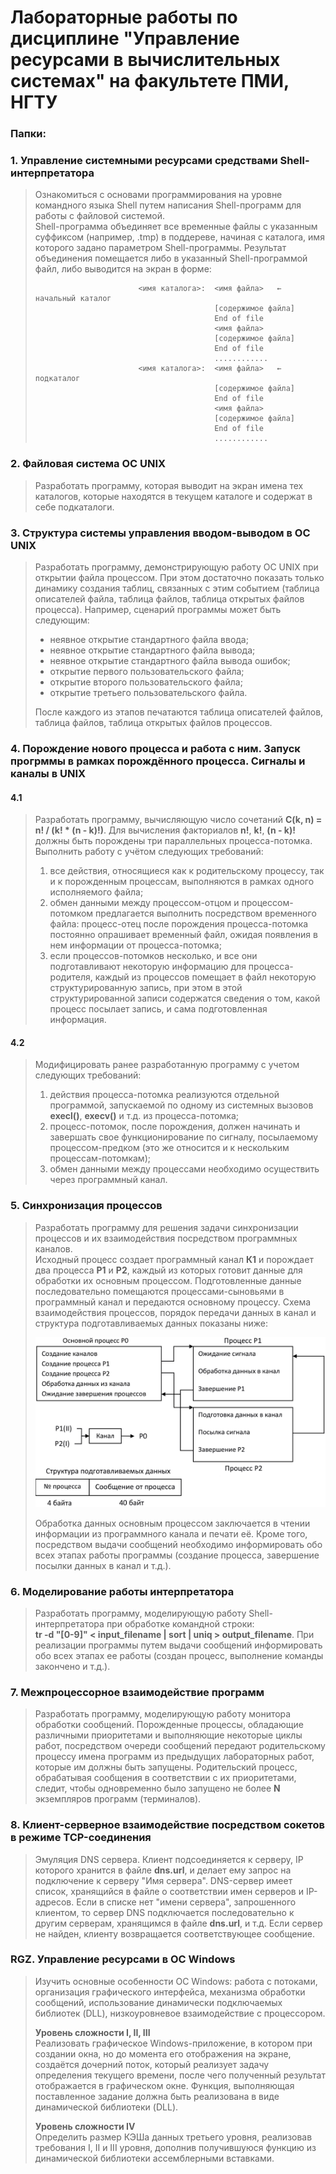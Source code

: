 # Лабораторные работы по дисциплине "Управление ресурсами в вычислительных системах" на факультете ПМИ, НГТУ


### Папки:
### 1. Управление системными ресурсами средствами Shell-интерпретатора
> Ознакомиться с основами программирования на уровне командного языка Shell путем написания Shell-программ для работы с файловой 
системой.  
> Shell-программа объединяет все временные файлы с указанным суффиксом (например, .tmp) в поддереве, начиная с каталога, имя которого 
задано параметром Shell-программы. Результат объединения помещается либо в указанный Shell-программой файл, либо выводится на экран в 
форме:  
>
>                            <имя каталога>:  <имя файла>   ←   начальный каталог  
>                                             [содержимое файла]  
>                                             End of file  
>                                             <имя файла>  
>                                             [содержимое файла]  
>                                             End of file  
>                                             ............  
>                            <имя каталога>:  <имя файла>   ←   подкаталог  
>                                             [содержимое файла]  
>                                             End of file  
>                                             <имя файла>  
>                                             [содержимое файла]  
>                                             End of file  
>                                             ............  

### 2. Файловая система ОС UNIX
> Разработать программу, которая выводит на экран имена тех каталогов, которые находятся в текущем каталоге и содержат в себе 
подкаталоги.

### 3. Структура системы управления вводом-выводом в ОС UNIX
> Разработать программу, демонстрирующую работу ОС UNIX при открытии файла процессом. При этом достаточно показать только динамику 
создания таблиц, связанных с этим событием (таблица описателей файла, таблица файлов, таблица открытых файлов процесса). Например, 
сценарий программы может быть следующим:
> * неявное открытие стандартного файла ввода;
> * неявное открытие стандартного файла вывода;
> * неявное открытие стандартного файла вывода ошибок;
> * открытие первого пользовательского файла;
> * открытие второго пользовательского файла;
> * открытие третьего пользовательского файла.  
>
> После каждого из этапов печатаются таблица описателей файлов, таблица файлов, таблица открытых файлов процессов.

### 4. Порождение нового процесса и работа с ним. Запуск прогрммы в рамках порождённого процесса. Сигналы и каналы в UNIX
#### 4.1
> Разработать программу, вычисляющую число сочетаний **C(k, n) = n! / (k! * (n - k)!)**. Для вычисления факториалов **n!**, **k!**, 
**(n - k)!** должны быть порождены три параллельных процесса-потомка. Выполнить работу с учётом следующих требований:  
>	1. все действия, относящиеся как к родительскому процессу, так и к порожденным процессам, выполняются в рамках одного исполняемого 
файла;  
>	2. обмен данными между процессом-отцом и процессом-потомком предлагается выполнить посредством временного файла: процесс-отец после 
порождения процесса-потомка постоянно опрашивает временный файл, ожидая появления в нем информации от процесса-потомка;   
>	3. если процессов-потомков несколько, и все они подготавливают некоторую информацию для процесса-родителя, каждый из процессов 
помещает в файл некоторую структурированную запись, при этом в этой структурированной записи содержатся сведения о том, какой процесс 
посылает запись, и сама подготовленная информация.  
#### 4.2
> Модифицировать ранее разработанную программу с учетом следующих требований:  
> 1. действия процесса-потомка реализуются отдельной программой, запускаемой по одному из системных вызовов **execl()**, 
**execv()** и т.д. из процесса-потомка;  
> 2. процесс-потомок, после порождения, должен начинать и завершать свое функционирование по сигналу, посылаемому процессом-предком 
(это же относится и к нескольким процессам-потомкам);  
> 3. обмен данными между процессами необходимо осуществить через программный канал.  

### 5. Синхронизация процессов
> Разработать программу для решения задачи синхронизации процессов и их взаимодействия посредством программных каналов.  
> Исходный процесс создает программный канал **К1** и порождает два процесса **Р1** и **Р2**, каждый из которых готовит данные для 
обработки их основным процессом. Подготовленные данные последовательно помещаются процессами-сыновьями в программный канал и передаются
основному процессу. Схема взаимодействия процессов, порядок передачи данных в канал и структура подготавливаемых данных показаны ниже:  
>  
> <p align="center"> <img width="640" src="5-communication-scheme.png"> </p>
>  
> Обработка данных основным процессом заключается в чтении информации из программного канала и печати её. Кроме того, посредством 
выдачи сообщений необходимо информировать обо всех этапах работы программы (создание процесса, завершение посылки данных в канал и т.д.).

### 6. Моделирование работы интерпретатора
> Разработать программу, моделирующую работу Shell-интерпретатора при обработке командной строки:  
**tr -d "[0-9]" < input_filename | sort | uniq > output_filename**. При реализации программы путем выдачи сообщений информировать обо всех этапах ее работы
(создан процесс, выполнение команды закончено и т.д.).  

### 7. Межпроцессорное взаимодействие программ
> Разработать программу, моделирующую работу монитора обработки сообщений. Порожденные процессы, обладающие различными приоритетами и 
выполняющие некоторые циклы работ, посредством очереди сообщений передают родительскому процессу имена программ из предыдущих 
лабораторных работ, которые им должны быть запущены. Родительский процесс, обрабатывая сообщения в соответствии с их приоритетами, 
следит, чтобы одновременно было запущено не более **N** экземпляров программ (терминалов).

### 8. Клиент-серверное взаимодействие посредством сокетов в режиме TCP-соединения
> Эмуляция DNS сервера. Клиент подсоединяется к серверу, IP которого хранится в файле **dns.url**, и делает ему запрос на подключение к 
серверу "Имя сервера". DNS-сервер имеет список, хранящийся в файле о соответствии имен серверов и IP-адресов. Если в списке нет 
"имени сервера", запрошенного клиентом, то сервер DNS подключается последовательно к другим серверам, хранящимся в файле **dns.url**, 
и т.д. Если сервер не найден, клиенту возвращается соответствующее сообщение.

### RGZ. Управление ресурсами в OC Windows
> Изучить основные особенности ОС Windows: работа с потоками, организация графического интерфейса, механизма обработки сообщений, 
использование динамически подключаемых библиотек (DLL), низкоуровневое взаимодействие с процессором.  
>  
> **Уровень сложности I, II, III**  
Реализовать графическое Windows-приложение, в котором при создании окна, но до момента его отображения на экране, создаётся дочерний 
поток, который реализует задачу определения текущего времени, после чего полученный результат отображается в графическом окне. Функция, 
выполняющая поставленное задание должна быть реализована в виде динамической библиотеки (DLL).  
>  
> **Уровень сложности IV**  
Определить размер КЭШа данных третьего уровня, реализовав требования I, II и III уровня, дополнив получившуюся функцию из динамической
библиотеки ассемблерными вставками.  
